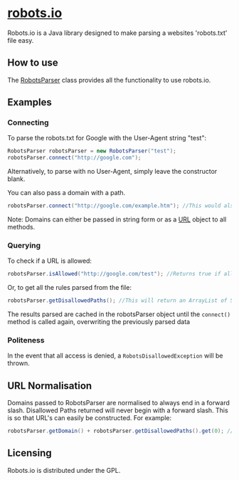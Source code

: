 <a href="https://sourceforge.net/projects/robotsio/files/latest/download">robots.io</a>
=========
Robots.io is a Java library designed to make parsing a websites 'robots.txt' file easy.

## How to use
The <a href = "https://github.com/JamesFrost/robots.io/blob/master/src/me/jamesfrost/robotsio/RobotsParser.java">RobotsParser</a> class provides all the functionality to use robots.io.

## Examples

### Connecting
To parse the robots.txt for Google with the User-Agent string "test":
```java
RobotsParser robotsParser = new RobotsParser("test");
robotsParser.connect("http://google.com");
```
Alternatively, to parse with no User-Agent, simply leave the constructor blank.<br>

You can also pass a domain with a path.
```java
robotsParser.connect("http://google.com/example.htm"); //This would also be valid
```
Note: Domains can either be passed in string form or as a <a href="http://docs.oracle.com/javase/7/docs/api/java/net/URL.html">URL</a> object to all methods.

### Querying
To check if a URL is allowed:
```java
robotsParser.isAllowed("http://google.com/test"); //Returns true if allowed
```

Or, to get all the rules parsed from the file:
```java
robotsParser.getDisallowedPaths(); //This will return an ArrayList of Strings
```

The results parsed are cached in the robotsParser object until the ```connect()``` method is called again, overwriting the previously parsed data

### Politeness
In the event that all access is denied, a ```RobotsDisallowedException``` will be thrown.

## URL Normalisation
Domains passed to RobotsParser are normalised to always end in a forward slash.
Disallowed Paths returned will never begin with a forward slash.
This is so that URL's can easily be constructed. For example:
```java
robotsParser.getDomain() + robotsParser.getDisallowedPaths().get(0); // http://google.com/example.htm
```

## Licensing
Robots.io is distributed under the GPL.
